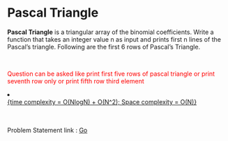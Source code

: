 <h1>Pascal Triangle </h1>
<p><b>Pascal Triangle</b> is a triangular array of the binomial coefficients. Write a function that takes an integer value n as input and prints first n lines of the Pascal’s triangle. Following are the first 6 rows of Pascal’s Triangle.
</p><br>
<p><font color="red">Question can be asked like print first five rows of pascal triangle or print seventh row only or print fifth row third element </font> </p>
<u>
  <li>
    <br>{time complexity = O(NlogN) + O(N^2); Space complexity = O(N)}</li>
  
</u>
<br><br>
<p> Problem Statement link : <a href="https://leetcode.com/problems/pascals-triangle/solution/" target="_blank">Go</a></p>
